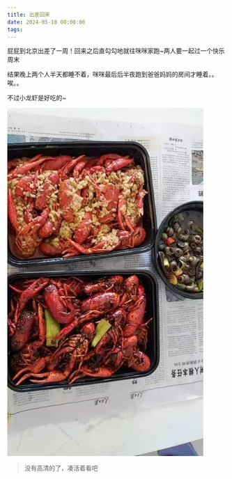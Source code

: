 ```yaml
---
title: 出差回来
date: 2024-05-18 00:00:00
tags:
---
```


屁屁到北京出差了一周！回来之后直勾勾地就往咪咪家跑~两人要一起过一个快乐周末

结果晚上两个人半天都睡不着，咪咪最后后半夜跑到爸爸妈妈的房间才睡着。。唉。。

不过小龙虾是好吃的~

![](/images/yummy-min.jpg)

> 没有高清的了，凑活着看吧